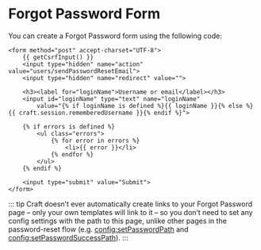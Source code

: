 # Forgot Password Form

You can create a Forgot Password form using the following code:

```twig
<form method="post" accept-charset="UTF-8">
    {{ getCsrfInput() }}
    <input type="hidden" name="action" value="users/sendPasswordResetEmail">
    <input type="hidden" name="redirect" value="">

    <h3><label for="loginName">Username or email</label></h3>
    <input id="loginName" type="text" name="loginName"
        value="{% if loginName is defined %}{{ loginName }}{% else %}{{ craft.session.rememberedUsername }}{% endif %}">

    {% if errors is defined %}
        <ul class="errors">
            {% for error in errors %}
                <li>{{ error }}</li>
            {% endfor %}
        </ul>
    {% endif %}

    <input type="submit" value="Submit">
</form>
```

::: tip
Craft doesn’t ever automatically create links to your Forgot Password page – only your own templates will link to it – so you don’t need to set any config settings with the path to this page, unlike other pages in the password-reset flow (e.g. <config:setPasswordPath> and <config:setPasswordSuccessPath>).
:::
